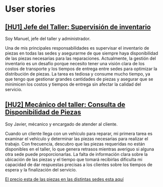 # User stories


## [ [HU1] Jefe del Taller: Supervisión de inventario](https://github.com/lmchaves/OrganizarTaller/issues/5)
Soy Manuel, jefe del taller y administrador.

Una de mis principales responsabilidades es supervisar el inventario de piezas en todas las sedes y asegurarme de que siempre haya disponibilidad de las piezas necesarias para las reparaciones. Actualmente, la gestión del inventario es un desafío porque necesito tener una visión clara de los costos de transporte y los tiempos de entrega entre sedes para optimizar la distribución de piezas. La tarea es tediosa y consume mucho tiempo, ya que tengo que gestionar grandes cantidades de piezas y asegurar que se minimicen los costos y tiempos de entrega sin afectar la calidad del servicio.

## [ [HU2] Mecánico del taller: Consulta de Disponibilidad de Piezas](https://github.com/lmchaves/OrganizarTaller/issues/4)

Soy Javier, mécanico y encargado de atender al cliente.

Cuando un cliente llega con un vehículo para reparar, mi primera tarea es examinar el vehículo y determinar las piezas necesarias para realizar el trabajo. Con frecuencia, descubro que las piezas requeridas no están disponibles en el taller, lo que genera retrasos mientras averiguo si alguna otra sede puede proporcionarlas. La falta de información clara sobre la ubicación de las piezas y el tiempo que tomará recibirlas dificulta mi capacidad de dar respuestas precisas a los clientes sobre los tiempos de espera y la finalización del servicio. 

[ El precio esta de las piezas en las distintas sedes esta aquí](https://github.com/lmchaves/OrganizarTaller/tree/Objetivo-1/docs/precios)

